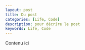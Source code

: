 ```yaml
---
layout: post
title: Du post
categories: [Life, Code]
description: pour décrire le post
keywords: Life, Code
---
```


Contenu ici
